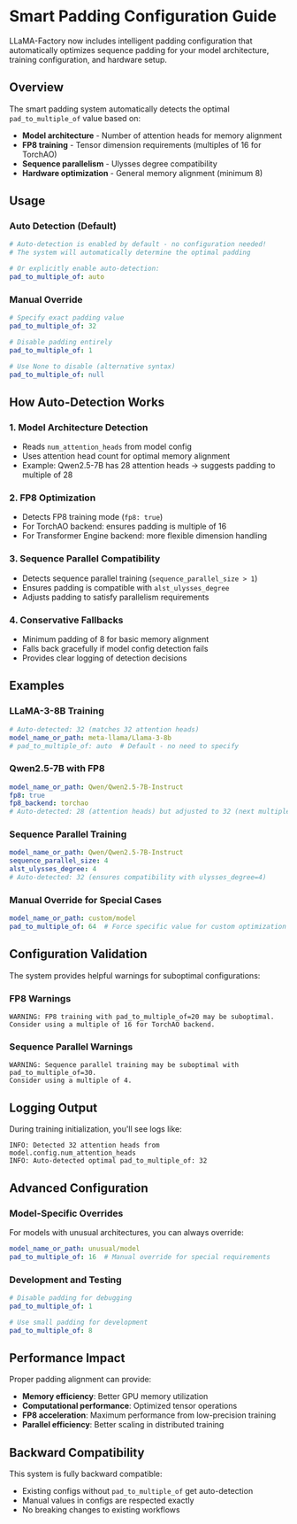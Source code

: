 # Smart Padding Configuration Guide

LLaMA-Factory now includes intelligent padding configuration that automatically optimizes sequence padding for your model architecture, training configuration, and hardware setup.

## Overview

The smart padding system automatically detects the optimal `pad_to_multiple_of` value based on:
- **Model architecture** - Number of attention heads for memory alignment
- **FP8 training** - Tensor dimension requirements (multiples of 16 for TorchAO)
- **Sequence parallelism** - Ulysses degree compatibility
- **Hardware optimization** - General memory alignment (minimum 8)

## Usage

### Auto Detection (Default)
```yaml
# Auto-detection is enabled by default - no configuration needed!
# The system will automatically determine the optimal padding

# Or explicitly enable auto-detection:
pad_to_multiple_of: auto
```

### Manual Override
```yaml
# Specify exact padding value
pad_to_multiple_of: 32

# Disable padding entirely
pad_to_multiple_of: 1

# Use None to disable (alternative syntax)
pad_to_multiple_of: null
```

## How Auto-Detection Works

### 1. Model Architecture Detection
- Reads `num_attention_heads` from model config
- Uses attention head count for optimal memory alignment
- Example: Qwen2.5-7B has 28 attention heads → suggests padding to multiple of 28

### 2. FP8 Optimization
- Detects FP8 training mode (`fp8: true`)
- For TorchAO backend: ensures padding is multiple of 16
- For Transformer Engine backend: more flexible dimension handling

### 3. Sequence Parallel Compatibility
- Detects sequence parallel training (`sequence_parallel_size > 1`)
- Ensures padding is compatible with `alst_ulysses_degree`
- Adjusts padding to satisfy parallelism requirements

### 4. Conservative Fallbacks
- Minimum padding of 8 for basic memory alignment
- Falls back gracefully if model config detection fails
- Provides clear logging of detection decisions

## Examples

### LLaMA-3-8B Training
```yaml
# Auto-detected: 32 (matches 32 attention heads)
model_name_or_path: meta-llama/Llama-3-8b
# pad_to_multiple_of: auto  # Default - no need to specify
```

### Qwen2.5-7B with FP8
```yaml
model_name_or_path: Qwen/Qwen2.5-7B-Instruct
fp8: true
fp8_backend: torchao
# Auto-detected: 28 (attention heads) but adjusted to 32 (next multiple of 16 for FP8)
```

### Sequence Parallel Training
```yaml
model_name_or_path: Qwen/Qwen2.5-7B-Instruct
sequence_parallel_size: 4
alst_ulysses_degree: 4
# Auto-detected: 32 (ensures compatibility with ulysses_degree=4)
```

### Manual Override for Special Cases
```yaml
model_name_or_path: custom/model
pad_to_multiple_of: 64  # Force specific value for custom optimization
```

## Configuration Validation

The system provides helpful warnings for suboptimal configurations:

### FP8 Warnings
```
WARNING: FP8 training with pad_to_multiple_of=20 may be suboptimal.
Consider using a multiple of 16 for TorchAO backend.
```

### Sequence Parallel Warnings
```
WARNING: Sequence parallel training may be suboptimal with pad_to_multiple_of=30.
Consider using a multiple of 4.
```

## Logging Output

During training initialization, you'll see logs like:
```
INFO: Detected 32 attention heads from model.config.num_attention_heads
INFO: Auto-detected optimal pad_to_multiple_of: 32
```

## Advanced Configuration

### Model-Specific Overrides
For models with unusual architectures, you can always override:
```yaml
model_name_or_path: unusual/model
pad_to_multiple_of: 16  # Manual override for special requirements
```

### Development and Testing
```yaml
# Disable padding for debugging
pad_to_multiple_of: 1

# Use small padding for development
pad_to_multiple_of: 8
```

## Performance Impact

Proper padding alignment can provide:
- **Memory efficiency**: Better GPU memory utilization
- **Computational performance**: Optimized tensor operations
- **FP8 acceleration**: Maximum performance from low-precision training
- **Parallel efficiency**: Better scaling in distributed training

## Backward Compatibility

This system is fully backward compatible:
- Existing configs without `pad_to_multiple_of` get auto-detection
- Manual values in configs are respected exactly
- No breaking changes to existing workflows